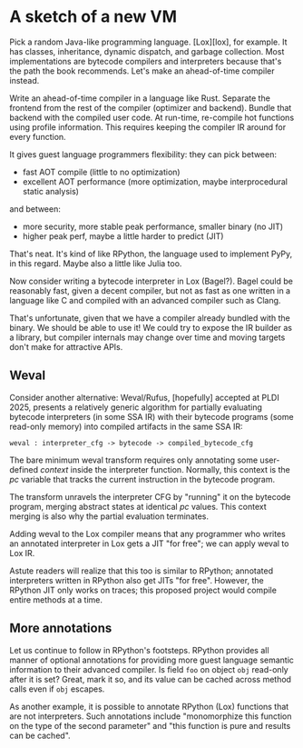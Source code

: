 # A sketch of a new VM

Pick a random Java-like programming language. [Lox][lox], for example. It has
classes, inheritance, dynamic dispatch, and garbage collection. Most
implementations are bytecode compilers and interpreters because that's the path
the book recommends. Let's make an ahead-of-time compiler instead.

Write an ahead-of-time compiler in a language like Rust. Separate the frontend
from the rest of the compiler (optimizer and backend). Bundle that backend with
the compiled user code. At run-time, re-compile hot functions using profile
information. This requires keeping the compiler IR around for every function.

It gives guest language programmers flexibility: they can pick between:

* fast AOT compile (little to no optimization)
* excellent AOT performance (more optimization, maybe interprocedural static analysis)

and between:

* more security, more stable peak performance, smaller binary (no JIT)
* higher peak perf, maybe a little harder to predict (JIT)

That's neat. It's kind of like RPython, the language used to implement PyPy, in
this regard. Maybe also a little like Julia too.

Now consider writing a bytecode interpreter in Lox (Bagel?). Bagel could be
reasonably fast, given a decent compiler, but not as fast as one written in a
language like C and compiled with an advanced compiler such as Clang.

That's unfortunate, given that we have a compiler already bundled with the
binary. We should be able to use it! We could try to expose the IR builder as a
library, but compiler internals may change over time and moving targets don't
make for attractive APIs.

## Weval

Consider another alternative: Weval/Rufus, [hopefully] accepted at PLDI 2025,
presents a relatively generic algorithm for partially evaluating bytecode
interpreters (in some SSA IR) with their bytecode programs (some read-only
memory) into compiled artifacts in the same SSA IR:

```
weval : interpreter_cfg -> bytecode -> compiled_bytecode_cfg
```

The bare minimum weval transform requires only annotating some user-defined
*context* inside the interpreter function. Normally, this context is the *pc*
variable that tracks the current instruction in the bytecode program.

The transform unravels the interpreter CFG by "running" it on the bytecode
program, merging abstract states at identical *pc* values. This context merging
is also why the partial evaluation terminates.

Adding weval to the Lox compiler means that any programmer who writes an
annotated interpreter in Lox gets a JIT "for free"; we can apply weval to Lox
IR.

Astute readers will realize that this too is similar to RPython; annotated
interpreters written in RPython also get JITs "for free". However, the RPython
JIT only works on traces; this proposed project would compile entire methods at
a time.

## More annotations

Let us continue to follow in RPython's footsteps. RPython provides all manner
of optional annotations for providing more guest language semantic information
to their advanced compiler. Is field `foo` on object `obj` read-only after it
is set? Great, mark it so, and its value can be cached across method calls even
if `obj` escapes.

As another example, it is possible to annotate RPython (Lox) functions that are
not interpreters. Such annotations include "monomorphize this function on the
type of the second parameter" and "this function is pure and results can be
cached".

